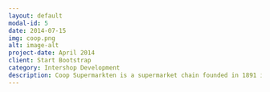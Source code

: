 ```yaml
---
layout: default
modal-id: 5
date: 2014-07-15
img: coop.png
alt: image-alt
project-date: April 2014
client: Start Bootstrap
category: Intershop Development
description: Coop Supermarkten is a supermarket chain founded in 1891 in Zaandam, Netherlands.[4] It is named after the cooperative aspects of the company. In 2001, the company merged with wholesale purchaser Codis to form CoopCodis.[4] In 2009, the name was changed again, from CoopCodis to Coop Supermarkten. Coop Supermarkten takes part in the Dutch wholesale purchasing cooperative Superunie.
---
```

